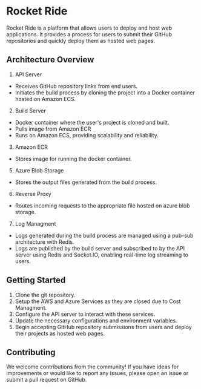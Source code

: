 
# Rocket Ride
Rocket Ride is a platform that allows users to  deploy and host web applications. It provides a  process for users to submit their GitHub repositories and quickly deploy them as hosted web pages.

## Architecture Overview
1. API Server
* Receives GitHub repository links from end users.
* Initiates the build process by cloning the project into a Docker container hosted on Amazon ECS.
2. Build Server
* Docker container where the user's project is cloned and built.
* Pulls image from Amazon ECR
* Runs on Amazon ECS, providing scalability and reliability.
3. Amazon ECR
* Stores image for running the docker container.
5. Azure Blob Storage
* Stores the output files generated from the build process.
6. Reverse Proxy
* Routes incoming requests to the appropriate file hosted on azure blob storage.
7. Log Managment
* Logs generated during the build process are managed using a pub-sub architecture with Redis.
* Logs are published by the build server and subscribed to by the API server using Redis and Socket.IO, enabling real-time log streaming to users.

## Getting Started
1. Clone the git repository.
2. Setup the AWS and Azure Services as they are closed due to Cost Managment.
2. Configure the API server to interact with these services.
3. Update the necessary configurations and environment variables.
4. Begin accepting GitHub repository submissions from users and deploy their projects as hosted web pages.


## Contributing
We welcome contributions from the community! If you have ideas for improvements or would like to report any issues, please open an issue or submit a pull request on GitHub.

